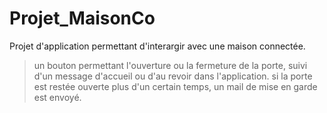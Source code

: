 # Projet_MaisonCo
Projet d'application permettant d'interargir avec une maison connectée.
> un bouton permettant l'ouverture ou la fermeture de la porte, suivi d'un message d'accueil
ou d'au revoir dans l'application.
> si la porte est restée ouverte plus d'un certain temps, un mail de mise en garde est envoyé.
